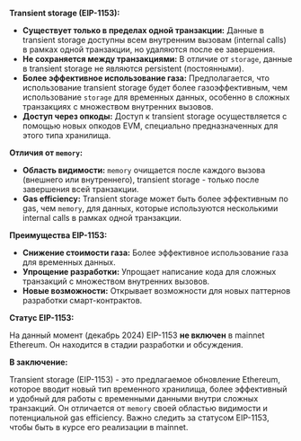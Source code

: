**Transient storage (EIP-1153):**

* **Существует только в пределах одной транзакции:** Данные в transient storage доступны всем внутренним вызовам (internal calls) в рамках одной транзакции, но удаляются после ее завершения.
* **Не сохраняется между транзакциями:** В отличие от `storage`, данные в transient storage не являются persistent (постоянными).
* **Более эффективное использование газа:** Предполагается, что использование transient storage будет более газоэффективным, чем использование `storage` для временных данных, особенно в сложных транзакциях с множеством внутренних вызовов.
* **Доступ через опкоды:** Доступ к transient storage осуществляется с помощью новых опкодов EVM, специально предназначенных для этого типа хранилища.

**Отличия от `memory`:**

* **Область видимости:** `memory`  очищается после каждого вызова (внешнего или внутреннего),  transient storage - только после завершения всей транзакции.
* **Gas efficiency:** Transient storage может быть более эффективным по gas, чем `memory`,  для данных, которые используются несколькими internal calls в рамках одной транзакции.


**Преимущества EIP-1153:**

* **Снижение стоимости газа:** Более эффективное использование газа для временных данных.
* **Упрощение разработки:** Упрощает написание кода для сложных транзакций с множеством внутренних вызовов.
* **Новые возможности:** Открывает возможности для новых паттернов разработки смарт-контрактов.

**Статус EIP-1153:**

На данный момент (декабрь 2024) EIP-1153 **не включен** в mainnet Ethereum. Он находится в стадии разработки и обсуждения.  

**В заключение:**

Transient storage (EIP-1153) - это предлагаемое обновление Ethereum, которое вводит новый тип временного хранилища,  более эффективный и удобный для работы с временными данными внутри сложных транзакций.  Он отличается от `memory`  своей областью видимости и потенциальной gas efficiency.  Важно следить за статусом EIP-1153, чтобы быть в курсе его реализации в mainnet.
